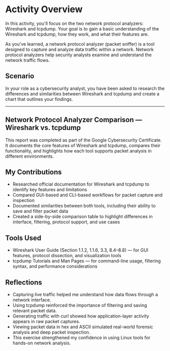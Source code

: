 # Activity Overview

In this activity, you'll focus on the two network protocol analyzers: Wireshark and tcpdump. Your goal is to gain a basic understanding of the Wireshark and tcpdump, how they work, and what their features are.

As you've learned, a network protocol analyzer (packet sniffer) is a tool designed to capture and analyze data traffic within a network. Network protocol analyzers help security analysts examine and understand the network traffic flows.

## Scenario

In your role as a cybersecurity analyst, you have been asked to research the differences and similarities between Wireshark and tcpdump and create a chart that outlines your findings. 

---

## Network Protocol Analyzer Comparison — Wireshark vs. tcpdump

This report was completed as part of the Google Cybersecurity Certificate. It documents the core features of Wireshark and tcpdump, compares their functionality, and highlights how each tool supports packet analysis in different environments.

## My Contributions

- Researched official documentation for Wireshark and tcpdump to identify key features and limitations
- Compared GUI-based and CLI-based workflows for packet capture and inspection
- Documented similarities between both tools, including their ability to save and filter packet data
- Created a side-by-side comparison table to highlight differences in interface, filtering, protocol support, and use cases

## Tools Used

- Wireshark User Guide (Section 1.1.2, 1.1.6, 3.3, 8.4–8.8) — for GUI features, protocol dissection, and visualization tools
- tcpdump Tutorials and Man Pages — for command-line usage, filtering syntax, and performance considerations

## Reflections

- Capturing live traffic helped me understand how data flows through a network interface.
- Using tcpdump reinforced the importance of filtering and saving relevant packet data.
- Generating traffic with curl showed how application-layer activity appears in raw packet captures.
- Viewing packet data in hex and ASCII simulated real-world forensic analysis and deep packet inspection.
- This exercise strengthened my confidence in using Linux tools for hands-on network analysis.

